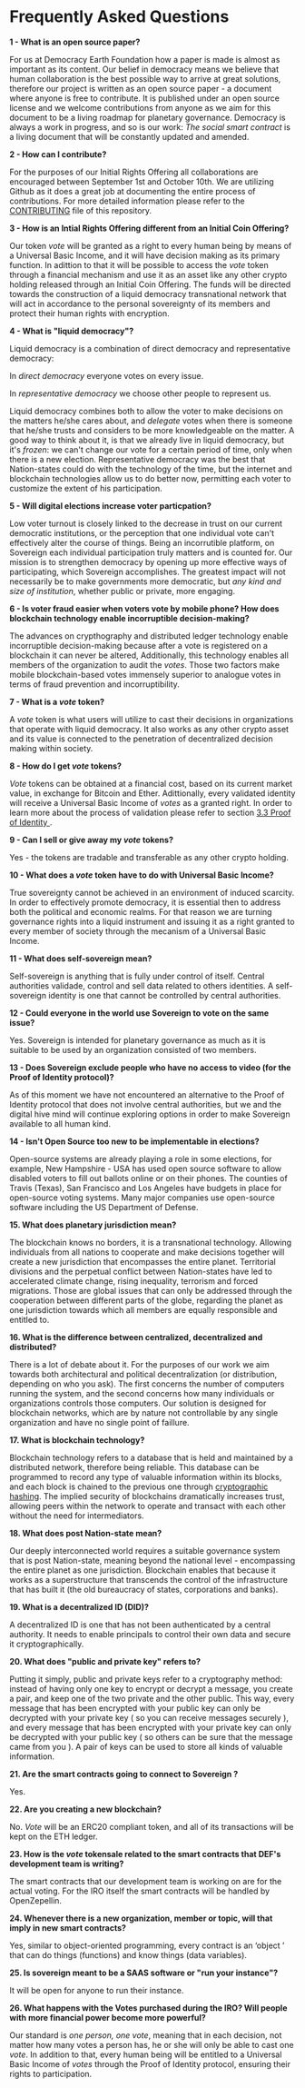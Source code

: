 
# Frequently Asked Questions





**1 - What is an open source paper?**

For us at Democracy Earth Foundation how a paper is made is almost as important as its content. Our belief in democracy means we believe that human collaboration is the best possible way to arrive at great solutions, therefore our project is written as an open source paper - a document where anyone is free to contribute. It is published under an open source license and we welcome contributions from anyone as we aim for this document to be a living roadmap for planetary governance. Democracy is always a work in progress, and so is our work: _The social smart contract_ is a living document that will be constantly updated and amended.

**2 - How can I contribute?**

For the purposes of our Initial Rights Offering all collaborations are encouraged between September 1st and October 10th. We are utilizing  Github as it does a great job at documenting the entire process of contributions. For more detailed information please refer to the [CONTRIBUTING](https://github.com/DemocracyEarth/paper/blob/master/CONTRIBUTING.md) file of this repository. 

**3 - How is an Intial Rights Offering different from an Initial Coin Offering?**

Our token _vote_ will be granted as a right to every human being by means of a Universal Basic Income, and it will have decision making as its primary function. In adittion to that it will be possible to access the _vote_ token through a financial mechanism and use it as an asset like any other crypto holding released through an Initial Coin Offering. The funds will be directed towards the construction of a  liquid democracy transnational network that will act in accordance to the personal sovereignty of its members and protect their human rights with encryption.

**4 - What is "liquid democracy"?**

Liquid democracy is a combination of direct democracy and representative democracy:

In _direct democracy_ everyone votes on every issue. 

In _representative democracy_ we choose other people to represent us. 

Liquid democracy combines both to allow the voter to make decisions on the matters he/she cares about, and _delegate_ votes when there is someone that he/she trusts and considers to be more knowledgeable on the matter. A good way to think about it, is that we already live in liquid democracy, but it's _frozen_: we can't change our vote for a certain period of time, only when there is a new election. Representative democracy was the best that Nation-states could do with the technology of the time, but the internet and blockchain technologies allow us to do better now, permitting each voter to customize the extent of his participation. 

**5 - Will digital elections increase voter particpation?**

Low voter turnout is closely linked to the decrease in trust on our current democratic institutions, or the perception that one individual vote can't effectively alter the course of things. Being an incorrutible platform, on Sovereign each individual participation truly matters and is counted for. Our mission is to strengthen democracy by opening up more effective ways of participating, which Sovereign accomplishes. The greatest impact will not necessarily be to make governments more democratic, but _any kind and size of institution_, whether public or private, more engaging. 

**6 - Is voter fraud easier when voters vote by mobile phone? How does blockchain technology enable incorruptible decision-making?**

The advances on crypthography and distributed ledger technology enable incorruptible decision-making because after a vote is registered on a blockchain it can never be altered, Additionally, this technology enables all members of the organization to audit the _votes_. Those two factors make mobile blockchain-based votes immensely superior to analogue votes in terms of fraud prevention and incorruptibility. 

**7 - What is a _vote_ token?**

A _vote_ token is what users will utilize to cast their decisions in organizations that operate with liquid democracy. It also works as any other crypto asset and its value is connected to the penetration of decentralized decision making within society.

**8 - How do I get _vote_ tokens?**

_Vote_ tokens can be obtained at a financial cost, based on its current market value, in exchange for Bitcoin and Ether. Adittionally, every validated identity will receive a Universal Basic Income of _votes_ as a granted right. In order to learn more about the process of validation please refer to section [3.3 Proof of Identity ](https://github.com/DemocracyEarth/paper#33_Proof_of_Identity).

**9 - Can I sell or give away my _vote_ tokens?**

Yes - the tokens are tradable and transferable as any other crypto holding.

**10 - What does a _vote_ token have to do with Universal Basic Income?**

True sovereignty cannot be achieved in an environment of induced scarcity. In order to effectively promote democracy, it is essential then to address both the political and economic realms. For that reason we are turning governance rights into a liquid instrument and issuing it as a right granted to every member of society through the mecanism of a Universal Basic Income.

**11 - What does self-sovereign mean?**

Self-sovereign is anything that is fully under control of itself. Central authorities validade, control and sell data related to others identities. A self-sovereign identity is one that cannot be controlled by central authorities.

**12 - Could everyone in the world use Sovereign to vote on the same issue?**

Yes. Sovereign is intended for planetary governance as much as it is suitable to be used by an organization consisted of two members.

**13 - Does Sovereign exclude people who have no access to video (for the Proof of Identity protocol)?**

As of this moment we have not encountered an alternative to the Proof of Identity protocol that does not involve central authorities, but we and the digital hive mind will continue exploring options in order to make Sovereign available to all human kind.

**14 - Isn't Open Source too new to be implementable in elections?**

Open-source systems are already playing a role in some elections, for example, New Hampshire - USA has used open source software to allow disabled voters to fill out ballots online or on their phones.  The counties of Travis (Texas), San Francisco and Los Angeles have budgets in place for open-source voting systems. Many major companies use open-source software including the US Department of Defense. 

**15. What does planetary jurisdiction mean?**

The blockchain knows no borders, it is a transnational technology. Allowing individuals from all nations to cooperate and make decisions together will create a new jurisdiction that encompasses the entire planet. Territorial divisions and the perpetual conflict between Nation-states have led to accelerated climate change, rising inequality, terrorism and forced migrations. Those are global issues that can only be addressed through the cooperation between different parts of the globe, regarding the planet as one jurisdiction towards which all members are equally responsible and entitled to.    

**16. What is the difference between centralized, decentralized and distributed?**

There is a lot of debate about it. For the purposes of our work we aim towards both architectural and political decentralization (or distribution, depending on who you ask). The first concerns the number of computers running the system, and the second concerns how many individuals or organizations controls those computers. Our solution is designed for blockchain networks, which are by nature not controllable by any single organization and have no single point of faillure. 

**17. What is blockchain technology?** 

Blockchain technology refers to a database that is held and maintained by a distributed network, therefore being reliable. This database can be programmed to record any type of valuable information within its blocks, and each block is chained to the previous one through [cryptographic hashing](https://www.khanacademy.org/economics-finance-domain/core-finance/money-and-banking/bitcoin/v/bitcoin-cryptographic-hash-function). The implied security of blockchains dramatically increases trust, allowing peers within the network to operate and transact with each other without the need for intermediators.

**18. What does post Nation-state mean?**

Our deeply interconnected world requires a suitable governance system that is post Nation-state, meaning beyond the national level - encompassing the entire planet as one jurisdiction. Blockchain enables that because it works as a superstructure that transcends the control of the infrastructure that has built it (the old bureaucracy of states, corporations and banks). 

**19. What is a decentralized ID (DID)?** 

A decentralized ID is one that has not been authenticated by a central authority. It needs to enable principals to control their own data and secure it cryptographically.

**20. What does "public and private key" refers to?**

Putting it simply, public and private keys refer to a cryptography method: instead of having only one key to encrypt or decrypt a message, you create a pair, and keep one of the two private and the other public. This way, every message that has been encrypted with your public key can only be decrypted with your private key ( so you can receive messages securely ), and every message that has been encrypted with your private key can only be decrypted with your public key ( so others can be sure that the message came from you ). A pair of keys can be used to store all kinds of valuable information.

**21. Are the smart contracts going to connect to Sovereign ?**

Yes.


**22. Are you creating a new blockchain?**

No. _Vote_ will be an ERC20 compliant token, and all of its transactions will be kept on the ETH ledger.

**23. How is the _vote_ tokensale related to the smart contracts that DEF's development team is writing?**

The smart contracts that our development team is working on are for the actual voting. For the IRO itself the smart contracts will be handled by OpenZepellin.

**24. Whenever there is a new organization, member or topic, will that imply in new smart contracts?**

Yes, similar to object-oriented programming, every contract is an ‘object ’ that can do things (functions) and know things (data variables).

**25. Is sovereign meant to be a SAAS software or "run your instance"?**

It will be open for anyone to run their instance.

**26. What happens with the Votes purchased during the IRO? Will people with more financial power become more powerful?**

Our standard is _one person, one vote_, meaning that in each decision, not matter how many votes a person has, he or she will only be able to cast one _vote_. In addition to that, every human being will be entitled to a Universal Basic Income of _votes_ through the Proof of Identity protocol, ensuring their rights to participation. 
